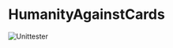 # HumanityAgainstCards

![Unittester](https://github.com/firststef/HumanityAgainstCards/workflows/Node.js%20CI/badge.svg?branch=master)
